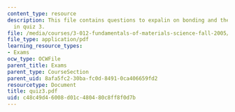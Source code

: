 ```yaml
---
content_type: resource
description: This file contains questions to expalin on bonding and thermodynamics
  in quiz 3.
file: /media/courses/3-012-fundamentals-of-materials-science-fall-2005/c48c49d46008d01c480480c8ff8f0d7b_quiz3.pdf
file_type: application/pdf
learning_resource_types:
- Exams
ocw_type: OCWFile
parent_title: Exams
parent_type: CourseSection
parent_uid: 8afa5fc2-30ba-fc0d-8491-0ca406659fd2
resourcetype: Document
title: quiz3.pdf
uid: c48c49d4-6008-d01c-4804-80c8ff8f0d7b
---
```

